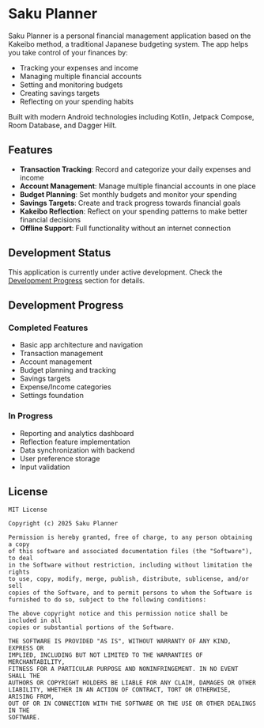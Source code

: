 # Saku Planner

Saku Planner is a personal financial management application based on the Kakeibo method, a traditional Japanese budgeting system. The app helps you take control of your finances by:

- Tracking your expenses and income
- Managing multiple financial accounts
- Setting and monitoring budgets
- Creating savings targets
- Reflecting on your spending habits

Built with modern Android technologies including Kotlin, Jetpack Compose, Room Database, and Dagger Hilt.

## Features

- **Transaction Tracking**: Record and categorize your daily expenses and income
- **Account Management**: Manage multiple financial accounts in one place
- **Budget Planning**: Set monthly budgets and monitor your spending
- **Savings Targets**: Create and track progress towards financial goals
- **Kakeibo Reflection**: Reflect on your spending patterns to make better financial decisions
- **Offline Support**: Full functionality without an internet connection

## Development Status

This application is currently under active development. Check the [Development Progress](#development-progress) section for details.

## Development Progress

### Completed Features
- Basic app architecture and navigation
- Transaction management
- Account management
- Budget planning and tracking
- Savings targets
- Expense/Income categories
- Settings foundation

### In Progress
- Reporting and analytics dashboard
- Reflection feature implementation
- Data synchronization with backend
- User preference storage
- Input validation

## License

```
MIT License

Copyright (c) 2025 Saku Planner

Permission is hereby granted, free of charge, to any person obtaining a copy
of this software and associated documentation files (the "Software"), to deal
in the Software without restriction, including without limitation the rights
to use, copy, modify, merge, publish, distribute, sublicense, and/or sell
copies of the Software, and to permit persons to whom the Software is
furnished to do so, subject to the following conditions:

The above copyright notice and this permission notice shall be included in all
copies or substantial portions of the Software.

THE SOFTWARE IS PROVIDED "AS IS", WITHOUT WARRANTY OF ANY KIND, EXPRESS OR
IMPLIED, INCLUDING BUT NOT LIMITED TO THE WARRANTIES OF MERCHANTABILITY,
FITNESS FOR A PARTICULAR PURPOSE AND NONINFRINGEMENT. IN NO EVENT SHALL THE
AUTHORS OR COPYRIGHT HOLDERS BE LIABLE FOR ANY CLAIM, DAMAGES OR OTHER
LIABILITY, WHETHER IN AN ACTION OF CONTRACT, TORT OR OTHERWISE, ARISING FROM,
OUT OF OR IN CONNECTION WITH THE SOFTWARE OR THE USE OR OTHER DEALINGS IN THE
SOFTWARE.
```
